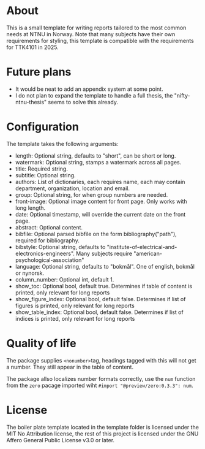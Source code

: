 # About
This is a small template for writing reports tailored to the most common needs at NTNU in Norway.
Note that many subjects have their own requirements for styling, this template is compatible with the requirements for TTK4101 in 2025.

# Future plans
- It would be neat to add an appendix system at some point.
- I do not plan to expand the template to handle a full thesis, the "nifty-ntnu-thesis" seems to solve this already.

# Configuration
The template takes the following arguments:
- length: Optional string, defaults to "short", can be short or long.
- watermark: Optional string, stamps a watermark across all pages.
- title: Required string.
- subtitle: Optional string.
- authors: List of dictionaries, each requires name, each may contain department, organization, location and email.
- group: Optional string, for when group numbers are needed.
- front-image: Optional image content for front page. Only works with long length.
- date: Optional timestamp, will override the current date on the front page.
- abstract: Optional content.
- bibfile: Optional parsed bibfile on the form bibliography("path"), required for bibliography.
- bibstyle: Optional string, defaults to "institute-of-electrical-and-electronics-engineers". Many subjects require "american-psychological-association"
- language: Optional string, defaults to "bokmål". One of english, bokmål or nynorsk.
- column_number: Optional int, default 1.
- show_toc: Optional bool, default true. Determines if table of content is printed, only relevant for long reports
- show_figure_index: Optional bool, default false. Determines if list of figures is printed, only relevant for long reports
- show_table_index: Optional bool, default false. Determines if list of indices is printed, only relevant for long reports


# Quality of life
The package supplies `<nonumber>`tag, headings tagged with this will not get a number. They still appear in the table of content.

The package allso localizes number formats correctly, use the `num` function from the `zero` pacage imported wiht `#import "@preview/zero:0.3.3": num`.

# License
The boiler plate template located in the template folder is licensed under the MIT No Attribution license, the rest of this project is licensed under the GNU Affero General Public License v3.0 or later.
